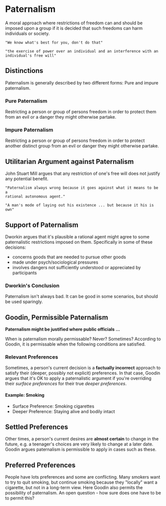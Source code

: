 # Paternalism

A moral approach where restrictions of freedom can and should be imposed upon
a group if it is decided that such freedoms can harm individuals or society.

    "We know what's best for you, don't do that"

    "the exercise of power over an individual and an interference with an
    individual's free will"

## Distinctions

Paternalism is generally described by two different forms: Pure and impure
paternalism.

### Pure Paternalism

Restricting a person or group of persons freedom in order to protect them 
from an evil or a danger they might otherwise partake.

### Impure Paternalism

Restricting a person or group of persons freedom in order to protect another
distinct group from an evil or danger they might otherwise partake.

## Utilitarian Argument against Paternalism

John Stuart Mill argues that any restriction of one's free will does not
justify any potential benefit.  

    "Paternalism always wrong because it goes against what it means to be a 
    rational autonomous agent."

    "A man's mode of laying out his existence ... but because it his is own"


## Support of Paternalism

Dworkin argues that it's plausible a rational agent might agree to some
paternalistic restrictions imposed on them.  Specifically in some of these 
decisions:  
* concerns goods that are needed to pursue other goods
* made under psych/sociological pressures
* involves dangers not sufficiently understood or appreciated by participants

### Dworkin's Conclusion

Paternalism isn't always bad.  It can be good in some scenarios, but should
be used sparingly.

## Goodin, Permissible Paternalism

**Paternalism might be justified where public officials ...**

When is paternalism morally permissable? Never? Sometimes? According to Goodin,
it is permissable when the following conditions are satisfied.

### Relevant Preferences

Sometimes, a person's current decision is a **factually incorrect** approach to
satisfy their (deeper, possibly not explicit) preferences.  In that case,
Goodin argues that it's OK to apply a paternalistic argument if you're 
overriding their *surface preferences* for their true *deeper preferences*.

#### Example: Smoking

* Surface Preference: Smoking cigarettes
* Deeper Preference: Staying alive and bodily intact

## Settled Preferences

Other times, a person's current desires are **almost certain** to change in the
future, e.g. a teenager's choices are very likely to change at a later date.
Goodin argues paternalism is permissible to apply in cases such as these.

## Preferred Preferences

People have lots preferences and some are conflicting.  Many smokers want to
try to quit smoking, but continue smoking because they "locally" want a
cigarette, but not in a long-term view.  Here Goodin also permits the
possibility of paternalism. An open question - how sure does one have to be to
permit this?


